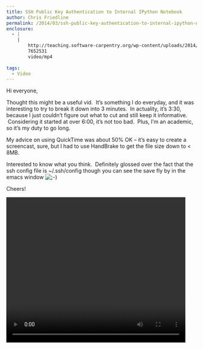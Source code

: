 ```yaml
---
title: SSH Public Key Authentication to Internal IPython Notebook
author: Chris Friedline
permalink: /2014/03/ssh-public-key-authentication-to-internal-ipython-notebook/
enclosure:
  - |
    |
        http://teaching.software-carpentry.org/wp-content/uploads/2014/03/swc_ssh_notebook.mp4
        7652531
        video/mp4
        
tags:
  - Video
---
```

Hi everyone,

Thought this might be a useful vid.  It&#8217;s something I do everyday, and it was interesting to try to break it down into 3 minutes.  In actuality, it&#8217;s 3:30, because I just couldn&#8217;t figure out what to cut and still keep it informative.  Considering it started at over 6:00, it&#8217;s not too bad.  Plus, I&#8217;m an academic, so it&#8217;s my duty to go long.

My advice on using QuickTime was about 50% OK &#8211; it&#8217;s easy to create a screencast, sure, but I had to use HandBrake to get the file size down to < 8MB.

Interested to know what you think.  Definitely glossed over the fact that the ssh config file is ~/.ssh/config though you can see the save fly by in the emacs window <img src="http://localhost:8080/wp-includes/images/smilies/icon_wink.gif" alt=";-)" class="wp-smiley" />

Cheers!

<div style="width: 474px; height: 385px; " class="wp-video">
  <video class="wp-video-shortcode" id="video-6359-5" width="474" height="385" preload="metadata" controls="controls"><source type="video/mp4" src="http://teaching.software-carpentry.org/wp-content/uploads/2014/03/swc_ssh_notebook.mp4?_=5" /><a href="http://teaching.software-carpentry.org/wp-content/uploads/2014/03/swc_ssh_notebook.mp4">http://teaching.software-carpentry.org/wp-content/uploads/2014/03/swc_ssh_notebook.mp4</a></video>
</div>
